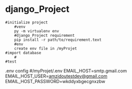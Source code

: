 # django_Project
    #initialize project
        #venv
        py -m virtualenv env
        #django_Project requirement 
        pip install -r path/to/requirement.text
        #env
        create env file in /myProjet
    #import database
        #
    #test

.env config
#/myProjet/.env
EMAIL_HOST=smtp.gmail.com
EMAIL_HOST_USER=amzidoutestdev@gmail.com
EMAIL_HOST_PASSWORD=wkddyxbgecgnxzbw
